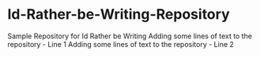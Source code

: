 # Id-Rather-be-Writing-Repository
Sample Repository for Id Rather be Writing
Adding some lines of text to the repository - Line 1
Adding some lines of text to the repository - Line 2

